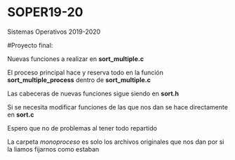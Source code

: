 # SOPER19-20
Sistemas Operativos 2019-2020

#Proyecto final:

Nuevas funciones a realizar en **sort_multiple.c**

El proceso principal hace y reserva todo en  la función **sort_multiple_process** dentro de **sort_multiple.c**

Las cabeceras de nuevas funciones sigue siendo en **sort.h**

Si se necesita modificar funciones de las que nos dan se hace directamente en **sort.c**

Espero que no de problemas al tener todo repartido

La carpeta _monoproceso_ es solo los archivos originales que nos dan por si la liamos fijarnos como estaban
